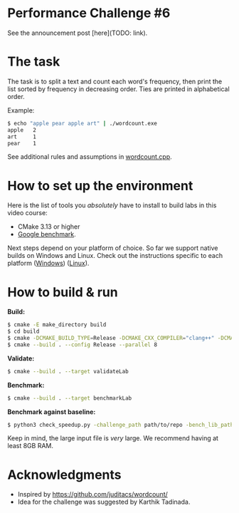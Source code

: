 # Performance Challenge #6

See the announcement post [here](TODO: link).

# The task

The task is to split a text and count each word's frequency, then print the list sorted by frequency in decreasing order. Ties are printed in alphabetical order.

Example:
```bash
$ echo "apple pear apple art" | ./wordcount.exe
apple   2
art     1
pear    1
```

See additional rules and assumptions in [wordcount.cpp](wordcount.cpp).

# How to set up the environment

Here is the list of tools you *absolutely* have to install to build labs in this video course:
* CMake 3.13 or higher
* [Google benchmark](https://github.com/google/benchmark).

Next steps depend on your platform of choice. So far we support native builds on Windows and Linux. Check out the instructions specific to each platform ([Windows](QuickstartWindows.md)) ([Linux](QuickstartLinux.md)).

# How to build & run

**Build:**
```bash
$ cmake -E make_directory build
$ cd build
$ cmake -DCMAKE_BUILD_TYPE=Release -DCMAKE_CXX_COMPILER="clang++" -DCMAKE_C_COMPILER="clang" -G Ninja ..
$ cmake --build . --config Release --parallel 8
```

**Validate:**
```bash
$ cmake --build . --target validateLab
```

**Benchmark:**
```bash
$ cmake --build . --target benchmarkLab
```

**Benchmark against baseline:**
```bash
$ python3 check_speedup.py -challenge_path path/to/repo -bench_lib_path ~/workspace/benchmark/benchmark -num_runs 3
```

Keep in mind, the large input file is *very* large. We recommend having at least 8GB RAM.

# Acknowledgments
- Inspired by https://github.com/juditacs/wordcount/
- Idea for the challenge was suggested by Karthik Tadinada.
